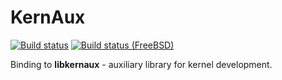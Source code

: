 KernAux
=======

[![Build status](https://github.com/tailix/libkernaux/actions/workflows/ruby.yml/badge.svg)](https://github.com/tailix/libkernaux/actions/workflows/ruby.yml)
[![Build status (FreeBSD)](https://api.cirrus-ci.com/github/tailix/libkernaux.svg?task=Ruby%20(FreeBSD))](https://cirrus-ci.com/github/tailix/libkernaux)

Binding to **libkernaux** - auxiliary library for kernel development.
